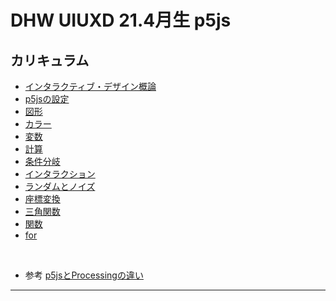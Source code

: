 # DHW UIUXD 21.4月生 p5js


## カリキュラム

* [インタラクティブ・デザイン概論](docs/00_interactive.md)
* [p5jsの設定](docs/01_basic.md)
* [図形](docs/02_shape.md)
* [カラー](docs/03_color.md)
* [変数](docs/04_var.md)
* [計算](docs/05_math.md)
* [条件分岐](docs/06_if.md)
* [インタラクション](docs/07_interaction.md)
* [ランダムとノイズ](docs/08_randomnoise.md)
* [座標変換](docs/10_transform.md)
* [三角関数](docs/09_sincos.md)
* [関数](docs/11_function.md)
* [for](docs/12_for.md)

<!--


* [配列](docs/13_array.md)
* [画像](docs/14_image.md)
* [3D](docs/00_3d.md)
* [イージング](docs/15_easing.md)
* [シンセサイザー](docs/19_synthesizer.md)
-->

&nbsp;
&nbsp;
&nbsp;
&nbsp;
&nbsp;
&nbsp;
&nbsp;
&nbsp;

* 参考 [p5jsとProcessingの違い](docs/00_p5js_processing.md)

----
